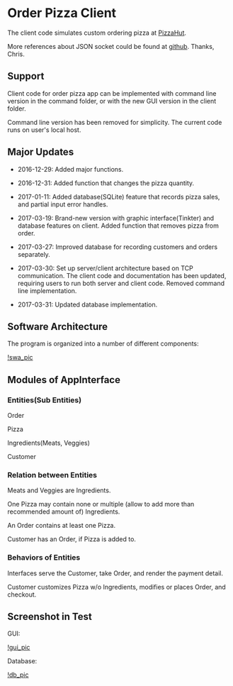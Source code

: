 
# Order Pizza Client

The client code simulates custom ordering pizza at [PizzaHut](https://www.pizzahut.com/#/pizza/create-your-own).

More references about JSON socket could be found at [github](https://github.com/chris-piekarski/python-json-socket). Thanks, Chris.


## Support

Client code for order pizza app can be implemented with command line version in the command folder, or with the new GUI version in the client folder.

Command line version has been removed for simplicity. The current code runs on user's local host.



## Major Updates

* 2016-12-29: Added major functions.

* 2016-12-31: Added function that changes the pizza quantity. 

* 2017-01-11: Added database(SQLite) feature that records pizza sales, and partial input error handles.

* 2017-03-19: Brand-new version with graphic interface(Tinkter) and database features on client. Added function that removes pizza from order.

* 2017-03-27: Improved database for recording customers and orders separately. 

* 2017-03-30: Set up server/client architecture based on TCP communication. The client code and documentation has been updated, requiring users to run both server and client code. Removed command line implementation.

* 2017-03-31: Updated database implementation.


## Software Architecture

The program is organized into a number of different components:

[!swa_pic](screenshots/swarchitecture.png)


## Modules of AppInterface

### Entities(Sub Entities)

Order

Pizza

Ingredients(Meats, Veggies)

Customer

### Relation between Entities

Meats and Veggies are Ingredients.

One Pizza may contain none or multiple (allow to add more than recommended amount of) Ingredients.

An Order contains at least one Pizza.

Customer has an Order, if Pizza is added to.


### Behaviors of Entities

Interfaces serve the Customer, take Order, and render the payment detail.

Customer customizes Pizza w/o Ingredients, modifies or places Order, and checkout.


## Screenshot in Test

GUI:

[!gui_pic](screenshots/gui.png)

Database:

[!db_pic](screenshots/db.png)

